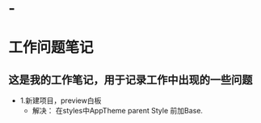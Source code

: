 # -
工作问题笔记
=========
这是我的工作笔记，用于记录工作中出现的一些问题
----
* 1.新建项目，preview白板
  * 解决：    在styles中AppTheme parent Style 前加Base.
